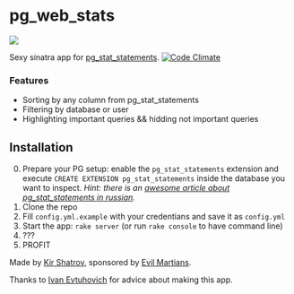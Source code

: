 pg_web_stats
============

![](http://f.cl.ly/items/1M2D402O0E0c0p2Y461E/Screen%20Shot%202013-06-29%20at%2012.30.22.png)

Sexy sinatra app for [pg_stat_statements](http://www.postgresql.org/docs/9.2/static/pgstatstatements.html). [![Code Climate](https://codeclimate.com/github/kirs/pg_web_stats.png)](https://codeclimate.com/github/kirs/pg_web_stats)

### Features

* Sorting by any column from pg_stat_statements
* Filtering by database or user
* Highlighting important queries && hidding not important queries

## Installation

0. Prepare your PG setup: enable the `pg_stat_statements` extension and execute `CREATE EXTENSION pg_stat_statements` inside the database you want to inspect. *Hint: there is an [awesome article about pg_stat_statements in russian](http://evtuhovich.ru/blog/2013/06/28/pg-stat-statements/#comment-945382408).*
1. Clone the repo
2. Fill `config.yml.example` with your credentians and save it as `config.yml`
3. Start the app: `rake server` (or run `rake console` to have command line)
4. ???
5. PROFIT


Made by [Kir Shatrov](https://github.com/kirs), sponsored by [Evil Martians](http://evl.ms).

Thanks to [Ivan Evtuhovich](https://twitter.com/evtuhovich) for advice about making this app.

